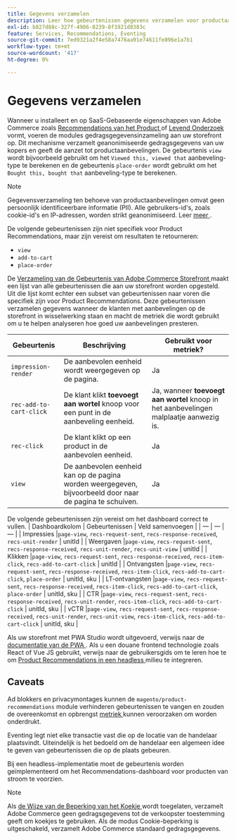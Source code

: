 ```yaml
---
title: Gegevens verzamelen
description: Leer hoe gebeurtenissen gegevens verzamelen voor productaanbevelingen.
exl-id: b827d88c-327f-4986-8239-8f1921d8383c
feature: Services, Recommendations, Eventing
source-git-commit: 7ed9321a2f4e58a7476aa91e74611fe896e1a7b1
workflow-type: tm+mt
source-wordcount: '417'
ht-degree: 0%

---
```


# Gegevens verzamelen

Wanneer u installeert en op SaaS-Gebaseerde eigenschappen van Adobe Commerce zoals [ Recommendations van het Product ](install-configure.md) of [ Levend Onderzoek ](https://experienceleague.adobe.com/docs/commerce-merchant-services/live-search/onboard/install.html) vormt, voeren de modules gedragsgegevensinzameling aan uw storefront op. Dit mechanisme verzamelt geanonimiseerde gedragsgegevens van uw kopers en geeft de aanzet tot productaanbevelingen. De gebeurtenis `view` wordt bijvoorbeeld gebruikt om het `Viewed this, viewed that` aanbeveling-type te berekenen en de gebeurtenis `place-order` wordt gebruikt om het `Bought this, bought that` aanbeveling-type te berekenen.

>[!NOTE]
>
>Gegevensverzameling ten behoeve van productaanbevelingen omvat geen persoonlijk identificeerbare informatie (PII). Alle gebruikers-id&#39;s, zoals cookie-id&#39;s en IP-adressen, worden strikt geanonimiseerd. Leer [ meer ](https://www.adobe.com/privacy/experience-cloud.html).

De volgende gebeurtenissen zijn niet specifiek voor Product Recommendations, maar zijn vereist om resultaten te retourneren:

- `view`
- `add-to-cart`
- `place-order`

De [ Verzameling van de Gebeurtenis van Adobe Commerce Storefront ](https://developer.adobe.com/commerce/services/shared-services/storefront-events/collector/#quick-start) maakt een lijst van alle gebeurtenissen die aan uw storefront worden opgesteld. Uit die lijst komt echter een subset van gebeurtenissen naar voren die specifiek zijn voor Product Recommendations. Deze gebeurtenissen verzamelen gegevens wanneer de klanten met aanbevelingen op de storefront in wisselwerking staan en macht de metriek die wordt gebruikt om u te helpen analyseren hoe goed uw aanbevelingen presteren.

| Gebeurtenis | Beschrijving | Gebruikt voor metriek? |
| --- | --- | --- |
| `impression-render` | De aanbevolen eenheid wordt weergegeven op de pagina. | Ja |
| `rec-add-to-cart-click` | De klant klikt **toevoegt aan wortel** knoop voor een punt in de aanbeveling eenheid. | Ja, wanneer **toevoegt aan wortel** knoop in het aanbevelingen malplaatje aanwezig is. |
| `rec-click` | De klant klikt op een product in de aanbevolen eenheid. | Ja |
| `view` | De aanbevolen eenheid kan op de pagina worden weergegeven, bijvoorbeeld door naar de pagina te schuiven. | Ja |

De volgende gebeurtenissen zijn vereist om het dashboard correct te vullen.
| Dashboardkolom | Gebeurtenissen    | Veld samenvoegen  |
| — | — | — |
| Impressies      |`page-view`, `recs-request-sent`, `recs-response-received`, `recs-unit-render` | unitId  |
| Weergaven            |`page-view`, `recs-request-sent`, `recs-response-received`, `recs-unit-render`, `recs-unit-view` | unitId  |
| Klikken           |`page-view`, `recs-request-sent`, `recs-response-received`, `recs-item-click`, `recs-add-to-cart-click`    | unitId  |
| Ontvangsten          |`page-view`, `recs-request-sent`, `recs-response-received`, `recs-item-click`, `recs-add-to-cart-click`, `place-order` | unitId, sku |
| LT-ontvangsten       |`page-view`, `recs-request-sent`, `recs-response-received`, `recs-item-click`, `recs-add-to-cart-click`, `place-order` | unitId, sku |
| CTR              |`page-view`, `recs-request-sent`, `recs-response-received`, `recs-unit-render`, `recs-item-click`, `recs-add-to-cart-click`  | unitId, sku |
| vCTR             |`page-view`, `recs-request-sent`, `recs-response-received`, `recs-unit-render`, `recs-unit-view`, `recs-item-click`, `recs-add-to-cart-click` | unitId, sku |

Als uw storefront met PWA Studio wordt uitgevoerd, verwijs naar de [ documentatie van de PWA ](https://developer.adobe.com/commerce/pwa-studio/integrations/product-recommendations/). Als u een douane frontend technologie zoals React of Vue JS gebruikt, verwijs naar de gebruikersgids om te leren hoe te om [ Product Recommendations in een headless ](headless.md) milieu te integreren.

## Caveats

Ad blokkers en privacymontages kunnen de `magento/product-recommendations` module verhinderen gebeurtenissen te vangen en zouden de overeenkomst en opbrengst [ metriek ](workspace.md) kunnen veroorzaken om worden onderdrukt.

Eventing legt niet elke transactie vast die op de locatie van de handelaar plaatsvindt. Uiteindelijk is het bedoeld om de handelaar een algemeen idee te geven van gebeurtenissen die op de plaats gebeuren.

Bij een headless-implementatie moet de gebeurtenis worden geïmplementeerd om het Recommendations-dashboard voor producten van stroom te voorzien.

>[!NOTE]
>
>Als [ de Wijze van de Beperking van het Koekje ](https://experienceleague.adobe.com/docs/commerce-admin/start/compliance/privacy/compliance-cookie-law.html) wordt toegelaten, verzamelt Adobe Commerce geen gedragsgegevens tot de verkoopster toestemming geeft om koekjes te gebruiken. Als de modus Cookie-beperking is uitgeschakeld, verzamelt Adobe Commerce standaard gedragsgegevens.
